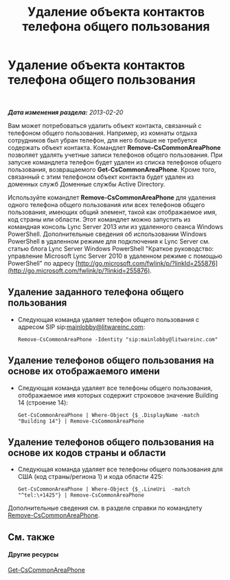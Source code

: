 ﻿---
title: Удаление объекта контактов телефона общего пользования
TOCTitle: Удаление объекта контактов телефона общего пользования
ms:assetid: f4c139dc-f07c-4c75-9345-e291aea41173
ms:mtpsurl: https://technet.microsoft.com/ru-ru/library/JJ994087(v=OCS.15)
ms:contentKeyID: 52058546
ms.date: 05/19/2016
mtps_version: v=OCS.15
ms.translationtype: HT
---

# Удаление объекта контактов телефона общего пользования

 

_**Дата изменения раздела:** 2013-02-20_

Вам может потребоваться удалить объект контакта, связанный с телефоном общего пользования. Например, из комнаты отдыха сотрудников был убран телефон, для него больше не требуется содержать объект контакта. Командлет **Remove-CsCommonAreaPhone** позволяет удалять учетные записи телефонов общего пользования. При запуске командлета телефон будет удален из списка телефонов общего пользования, возвращаемого **Get-CsCommonAreaPhone**. Кроме того, связанный с этим телефоном объект контакта будет удален из доменных служб Доменные службы Active Directory.

Используйте командлет **Remove-CsCommonAreaPhone** для удаления одного телефона общего пользования или всех телефонов общего пользования, имеющих общий элемент, такой как отображаемое имя, код страны или области. Этот командлет можно запустить из командная консоль Lync Server 2013 или из удаленного сеанса Windows PowerShell. Дополнительные сведения об использовании Windows PowerShell в удаленном режиме для подключения к Lync Server см. статью блога Lync Server Windows PowerShell "Краткое руководство: управление Microsoft Lync Server 2010 в удаленном режиме с помощью PowerShell" по адресу [http://go.microsoft.com/fwlink/p/?linkId=255876](http://go.microsoft.com/fwlink/p/?linkid=255876).


## Удаление заданного телефона общего пользования

  - Следующая команда удаляет телефон общего пользования с адресом SIP sip:mainlobby@litwareinc.com:
    
        Remove-CsCommonAreaPhone -Identity "sip:mainlobby@litwareinc.com"

## Удаление телефонов общего пользования на основе их отображаемого имени

  - Следующая команда удаляет все телефоны общего пользования, отображаемое имя которых содержит строковое значение Building 14 (строение 14):
    
        Get-CsCommonAreaPhone | Where-Object {$_.DisplayName -match "Building 14"} | Remove-CsCommonAreaPhone

## Удаление телефонов общего пользования на основе их кодов страны и области

  - Следующая команда удаляет все телефоны общего пользования для США (код страны/региона 1) и кода области 425:
    
        Get-CsCommonAreaPhone | Where-Object {$_.LineUri  -match "^tel:\+1425"} | Remove-CsCommonAreaPhone

Дополнительные сведения см. в разделе справки по командлету [Remove-CsCommonAreaPhone](https://docs.microsoft.com/en-us/powershell/module/skype/Remove-CsCommonAreaPhone).

## См. также

#### Другие ресурсы

[Get-CsCommonAreaPhone](https://docs.microsoft.com/en-us/powershell/module/skype/Get-CsCommonAreaPhone)

